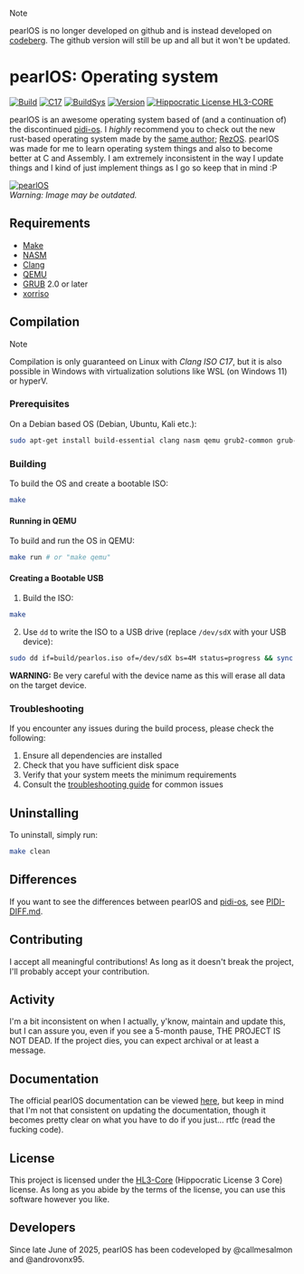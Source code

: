 > [!NOTE]
> pearlOS is no longer developed on github and is instead developed on
> [codeberg](https://codeberg.org/callmesalmon/pearlOS). The github version
> will still be up and all but it won't be updated.

# pearlOS: Operating system

[![Build](https://img.shields.io/github/actions/workflow/status/callmesalmon/pearlOS/ci.yml?logo=Github&labelColor=17181B&label=Build)](/)
[![C17](https://img.shields.io/badge/Standard-C17-A8B9CC?logo=C&labelColor=17181B)](/)
[![BuildSys](https://img.shields.io/badge/Build%20System-GNU%20Make-0F6713?logo=GNU&labelColor=17181B&logoColor=898484)](/)
[![Version](https://img.shields.io/badge/Version-Demon-FF0062?labelColor=17181B)](/)
[![Hippocratic License HL3-CORE](https://img.shields.io/static/v1?label=Hippocratic%20License&message=HL3-CORE&labelColor=5e2751&color=bc8c3d)](https://firstdonoharm.dev/version/3/0/core.html)  

pearlOS is an awesome operating system based of (and a continuation of) the discontinued
[pidi-os](https://github.com/GandelXIV/pidi-os). I *highly* recommend you to check out the new rust-based
operating system made by the [same author](https://github.com/GandelXIV);
[RezOS](https://github.com/GandelXIV/RezOS). pearlOS was made for me to learn operating system 
things and also to become better at C and Assembly. I am extremely inconsistent
in the way I update things and I kind of just implement things as I go so keep that in mind :P

[![pearlOS](https://github.com/callmesalmon/pearlOS/raw/main/prod/boot.png)](https://github.com/callmesalmon/pearlOS)  
*Warning: Image may be outdated.*

## Requirements

* [Make](https://www.gnu.org/software/make)
* [NASM](https://nasm.us)
* [Clang](https://clang.llvm.org/)
* [QEMU](https://www.qemu.org)
* [GRUB](https://www.gnu.org/software/grub/) 2.0 or later
* [xorriso](https://www.gnu.org/software/xorriso/)

## Compilation

> [!NOTE]
> Compilation is only guaranteed on Linux with *Clang ISO C17*,
> but it is also possible in Windows with virtualization
> solutions like WSL (on Windows 11) or hyperV.

### Prerequisites

On a Debian based OS (Debian, Ubuntu, Kali etc.):
```sh
sudo apt-get install build-essential clang nasm qemu grub2-common grub-pc-bin xorriso
```

### Building

To build the OS and create a bootable ISO:
```sh
make
```

#### Running in QEMU

To build and run the OS in QEMU:
```sh
make run # or "make qemu"
```

#### Creating a Bootable USB

1. Build the ISO:
```sh
make
```

2. Use `dd` to write the ISO to a USB drive (replace `/dev/sdX` with your USB device):
```sh
sudo dd if=build/pearlos.iso of=/dev/sdX bs=4M status=progress && sync
```

**WARNING:** Be very careful with the device name as this will erase all data on the target device.

### Troubleshooting

If you encounter any issues during the build process, please check the following:
1. Ensure all dependencies are installed
2. Check that you have sufficient disk space
3. Verify that your system meets the minimum requirements
4. Consult the [troubleshooting guide](/doc/TROUBLESHOOTING.md) for common issues

## Uninstalling

To uninstall, simply run:
```sh
make clean
```

## Differences

If you want to see the differences between pearlOS and [pidi-os](https://github.com/GandelXIV/pidi-os),
see [PIDI-DIFF.md](/doc/PIDI-DIFF.md).

## Contributing

I accept all meaningful contributions! As long as it doesn't break the
project, I'll probably accept your contribution.

## Activity

I'm a bit inconsistent on when I actually, y'know, maintain and update this,
but I can assure you, even if you see a 5-month pause, THE PROJECT IS NOT DEAD.
If the project dies, you can expect archival or at least a message.

## Documentation

The official pearlOS documentation can be viewed [here](/doc), but keep
in mind that I'm not that consistent on updating the documentation,
though it becomes pretty clear on what you have to do if you just...
rtfc (read the fucking code).

## License

This project is licensed under the [HL3-Core](https://firstdonoharm.dev/version/3/0/core.txt)
(Hippocratic License 3 Core) license. As long as you abide by the terms of the license, you can
use this software however you like.

## Developers
Since late June of 2025, pearlOS has been codeveloped by @callmesalmon and @androvonx95.

